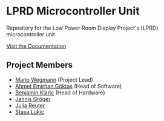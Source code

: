 # LPRD Microcontroller Unit

Repository for the Low Power Room Display Project's (LPRD) microcontroller unit.

[Visit the Documentation](https://tha-lprd.github.io/Docs/)

## Project Members

- [Mario Wegmann](https://github.com/Marioheld) (Project Lead)
- [Ahmet Emirhan Göktaş](https://github.com/InfinitePain) (Head of Software)
- [Benjamin Klaric](https://github.com/bklaric1) (Head of Hardware)
- [Jannis Gröger](https://github.com/ynnys)
- [Julia Reuter](https://github.com/jr3511)
- [Stasa Lukic](https://github.com/AsatsTerris)
